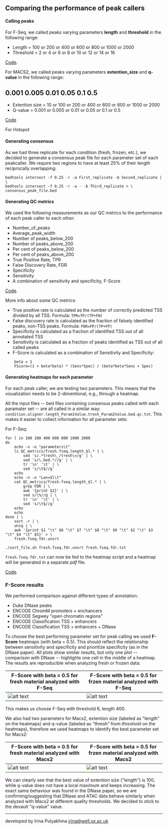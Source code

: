 Comparing the performance of peak callers
------------------------------------------

#### Calling peaks

For F-Seq, we called peaks varying parameters **length** and **threshold** in
the following range:

- Length = 100 or 200 or 400 or 600 or 800 or 1000 or 2000
- Threshold = 2 or 4 or 6 or 8 or 10 or 12 or 14 or 16

[Code](https://raw.githubusercontent.com/jknightlab/ATACseq_pipeline/master/Core_manuscript/Fseq_Macs2_Hotspot/run_fseq.sh).


For MACS2, we called peaks varying parameters **extention_size** and **q-value**
in the following range:

## 0.001 0.005 0.01 0.05 0.1 0.5
- Extention size = 10 or 100 or 200 or 400 or 600 or 800 or 1000 or 2000
- Q-value = 0.001 or 0.005 or 0.01 or 0.05 or 0.1 or 0.5

[Code](https://raw.githubusercontent.com/jknightlab/ATACseq_pipeline/master/Core_manuscript/Fseq_Macs2_Hotspot/run_macs.sh)

For Hotspot


#### Generating consensus

As we had three replicate for each condition (fresh, frozen, etc.), we decided to generate a consensus peak file for each parameter set of each peakcaller. We require two regions to have at least 25% of their length reciprocally overlapping:

```
bedtools intersect -f 0.25 -r -a First_replicate -b Second_replicate | \
bedtools intersect -f 0.25 -r -a - -b Third_replicate > \
consensus_peak_file.bed
```

#### Generating QC metrics

We used the following measurements as our QC metrics to the performance of each peak caller to each other:

- Number_of_peaks
- Average_peak_width
- Number of peaks_below_200
- Number of peaks_above_200
- Per cent of peaks_below_200
- Per cent of peaks_above_200
- True Positive Rate, TPR
- False Discovery Rate, FDR
- Specificity
- Sensitivity
- A combination of sensitivity and specificity, F-Score

[Code](https://raw.githubusercontent.com/jknightlab/ATACseq_pipeline/master/Core_manuscript/Fseq_Macs2_Hotspot/QC_metrics_compare_peakcallers.sh).

More info about some QC metrics:

- True positive rate is calculated as the number of correctly predicted TSS divided by all TSS. Formula: `TPR=TP/(TP+FN)`
- False discovery rate is calculated as the fraction of falsely identified peaks, non-TSS peaks. Formula: `FDR=FP/(TP+FP)`
- Specificity is calculated as a fraction of identified TSS out of all annotated TSS
- Sensitivity is calculated as a fraction of peaks identified as TSS out of all called peaks
- F-Score is calculated as a combination of Sensitivity and Specificity:
```
	beta = 1
	FScore=(1 + beta*beta) * (Sens*Spec) / (beta*beta*Sens + Spec)
```

#### Generating heatmaps for each parameter

For each peak caller, we are testing two parameters. This means that the visualization needs to be 2-dimentional, e.g., through a heatmap.

All the input files -- bed files containing consensus peaks called with each paramater set -- are all called in a similar way:
`condition.aligner.length_Param1Value.tresh_Param2Value.bed.qc.txt`. This makes it easier to collect information for all parameter sets:

For F-Seq:
```
for l in 100 200 400 600 800 1000 2000
do
	echo -n -e "parameters\t"
	ls QC_metrics/fresh.fseq.length_$l.* | \
	    sed 's/.*tresh\_/tresh\=/g' | \
	    sed 's/\.bed.*//g' | \
	    tr '\n' '\t' | \
	    sed 's/\t$//g'
	echo
	echo -n -e "Len=$l\t"
	cat QC_metrics/fresh.fseq.length_$l.* | \
	    grep FDR | \
	    awk '{print $2}' | \
	    sed s/\%//g | \
	    tr '\n' '\t' | \
	    sed 's/\t$//g'
	echo
	echo
done | \
    sort -r | \
    uniq | \
    awk '{print $1 "\t" $6 "\t" $7 "\t" $8 "\t" $9 "\t" $2 "\t" $3 "\t" $4 "\t" $5}' > \
    fresh.fseq.fdr.unsrt

./sort_file.sh fresh.fseq.fdr.unsrt fresh.fseq.fdr.txt
```

`fresh.fseq.fdr.txt` can now be fed to the heatmap script and a heatmap will be generated in a separate *pdf* file.

[Code](https://raw.githubusercontent.com/jknightlab/ATACseq_pipeline/master/Core_manuscript/Fseq_Macs2_Hotspot/create_heatmap.R).


### F-Score results

We performed comparison against different types of annotation:

- Duke DNase peaks
- ENCODE ChromM promoters + enchancers
- ENCODE Segwey "open chromatin regions"
- ENCODE Classification TSS + enhancers
- ENCODE Classification TSS + enhancers + DNase

To choose the best performing parameter set for peak calling we used
**F-Score** heatmaps (with beta = 0.5). This should reflect the relationship
between sensitivity and specificity and prioritize specificity (as in the DNase
paper). All plots show similar results, but only one plot -- comparison with
DNase -- highlights one cell in the middle of a heatmap. The results are
reproducible when analyzing fresh or frozen data:


| F-Score with beta = 0.5 for fresh material analyzed with F-Seq | F-Score with beta = 0.5 for frzen material analyzed with F-Seq |
| -------------------------------------------------------------- | -------------------------------------------------------------- |
| ![alt text](https://github.com/jknightlab/ATACseq_pipeline/blob/master/Core_manuscript/Fseq_Macs2_Hotspot/F-Score_plots/fresh.fseq.F-Score_0.5.DNase.png) | ![alt text](https://github.com/jknightlab/ATACseq_pipeline/blob/master/Core_manuscript/Fseq_Macs2_Hotspot/F-Score_plots/frozen.fseq.F-Score_0.5.DNase.png) |

This makes us choose F-Seq with threshold 6, length 400.

We also had two parameters for Macs2, extention size (labeled as "length" on
the heatmaps) and q-value (labeled as "thresh" from *threshold* on the
heatmaps), therefore we used heatmaps to identify the best parameter set for
Macs2:

| F-Score with beta = 0.5 for fresh material analyzed with Macs2 | F-Score with beta = 0.5 for frzen material analyzed with Macs2 |
| -------------------------------------------------------------- | -------------------------------------------------------------- |
| ![alt text](https://github.com/jknightlab/ATACseq_pipeline/blob/master/Core_manuscript/Fseq_Macs2_Hotspot/F-Score_plots/fresh_all.macs.F-Score_0.5.dnase.png) | ![alt text](https://github.com/jknightlab/ATACseq_pipeline/blob/master/Core_manuscript/Fseq_Macs2_Hotspot/F-Score_plots/frozen_all.macs.F-Score_0.5.dnase.png) |

We can clearly see that the best value of extention size ("length") is 100,
while q-value does not have a local maximum and keeps increasing. The exact
same behaviour was found in the DNase paper, so we are confirming/suggesting
that DNase and ATAC data behave similarly when analyzed with Macs2 at different
quality thresholds. We decided to stick to the devault "q-value" value.


-------------------------------------------------
developed by Irina Pulyakhina irina@well.ox.ac.uk
